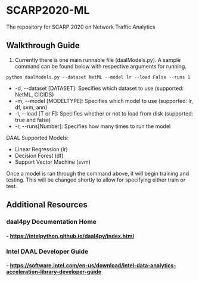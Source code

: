 # SCARP2020-ML
The repository for SCARP 2020 on Network Traffic Analytics

## Walkthrough Guide
1. Currently there is one main runnable file (daalModels.py). A sample command can be found below with respective arguments for running.
    
`python daalModels.py --dataset NetML --model lr --load False --runs 1`

- -d, --dataset [DATASET]: Specifies which dataset to use (supported: NetML, CICIDS)
- -m, --model [MODELTYPE]: Specifies which model to use (supported: lr, df, svm, ann)
- -l, --load [T or F]: Specifies whether or not to load from disk (supported: true and false)
- -r, --runs[Number]: Specifies how many times to run the model

DAAL Supported Models:
* Linear Regression (lr)
* Decision Forest (df)
* Support Vector Machine (svm)

Once a model is ran through the command above, it will begin training and testing. This will be changed shortly to allow for specifying either train or test.

## Additional Resources
### daal4py Documentation Home
#### - https://intelpython.github.io/daal4py/index.html
### Intel DAAL Developer Guide
#### - https://software.intel.com/en-us/download/intel-data-analytics-acceleration-library-developer-guide
